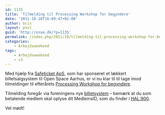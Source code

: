 ```yaml
---
id: 1135
title: 'Tilmelding til Processing Workshop for begyndere'
date: '2011-10-28T16:09:47+02:00'
author: brix
layout: post
guid: 'http://osaa.dk/?p=1135'
permalink: /index.php/2011/10/tilmelding-til-processing-workshop-for-begyndere/
categories:
    - Arbejdsweekend
tags:
    - Arbejdsweekend
    - s3
---
```


Med hjælp fra [Safeticket ApS](http://www.safeticket.dk/), som har sponseret et lækkert billetsalgsystem til Open Space Aarhus, er vi nu klar til til tage imod tilmeldinger til efterårets [Processing Workshop for begyndere](http://gfx.osaa.dk/).

Tilmelding foregår via foreningens nye [billetsystem](https://osaa.safeticket.dk/) – bemærk at du som betalende medlem skal oplyse dit MedlemsID, som du finder i [HAL:900](https://hal.osaa.dk/hal/account/).

Vel mødt!